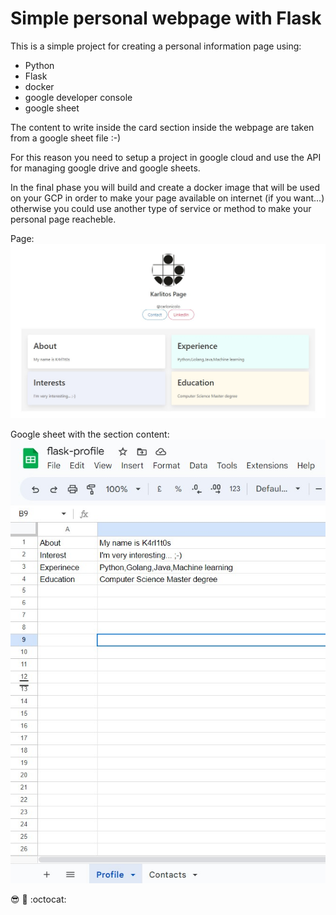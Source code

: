 # Simple personal webpage with Flask

This is a simple project for creating a personal information page using:
* Python
* Flask
* docker
* google developer console
* google sheet

The content to write inside the card section inside the webpage are taken from a google sheet file :-)  

For this reason you need to setup a project in google cloud and use the API for managing google drive and google sheets.  

In the final phase you will build and create a docker image that will be used on your GCP in order to make your page available on internet (if you want...) otherwise you could use another type of service or method to make your personal page reacheble.  

Page:  
![page](assets/images/simplepage.jpg)

Google sheet with the section content:  
![Google sheet with the section content](assets/images/flask-profile-sheet.jpg)


:sunglasses: :punch: :octocat: